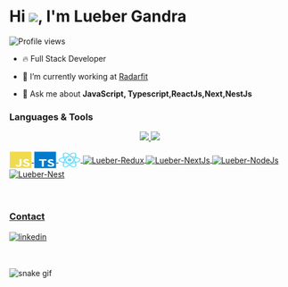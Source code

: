 
<h1 align="left">Hi <img src="https://raw.githubusercontent.com/kaueMarques/kaueMarques/master/hi.gif" height="30px">, I'm Lueber Gandra</h1>
<p align="left"> <img src="https://komarev.com/ghpvc/?username=lueberGandra&color=yellow" alt="Profile views" /> </p>

- 🔥 Full Stack Developer

- 🔭 I’m currently working at [Radarfit](https://br.linkedin.com/company/radarfit)

- 💬 Ask me about **JavaScript, Typescript,ReactJs,Next,NestJs**

### Languages & Tools
<div align="center">
 <a href="https://github.com/lueberGandra">
  <img height="180em" src="https://github-readme-stats.vercel.app/api?username=lueberGandra&show_icons=true&theme=dracula&include_all_commits=true&count_private=true"/>
  <img height="180em" src="https://github-readme-stats.vercel.app/api/top-langs/?username=lueberGandra&layout=compact&langs_count=7&theme=dracula"/>
</div>
<div style="display: inline_block"><br> 
  <img align="center" alt="Lueber-Js" height="30" width="40" src="https://raw.githubusercontent.com/devicons/devicon/master/icons/javascript/javascript-plain.svg">
  <img align="center" alt="Lueber-Ts" height="30" width="40" src="https://raw.githubusercontent.com/devicons/devicon/master/icons/typescript/typescript-plain.svg">
  <img align="center" alt="Lueber-React" height="30" width="40" src="https://raw.githubusercontent.com/devicons/devicon/master/icons/react/react-original.svg">
  <img align="center" alt="Lueber-Redux" height="30" width="40" src="https://raw.githubusercontent.com/gist/lueberGandra/b24ca4afa7072e737b69e2fe4decaa8d/raw/f3b4b1c54c6f3818f84ece39339aee5eb0895216/ReduxIcon.svg">  
  <img align="center" alt="Lueber-NextJs" height="30" width="40" src="https://raw.githubusercontent.com/gist/lueberGandra/41533099b700122455f629a0429c34b0/raw/8f3b1dc15c38e01c167bc61c263e14869fc7d21d/nextJsIcon.svg">
   <img align="center" alt="Lueber-NodeJs" height="30" width="40" src="https://raw.githubusercontent.com/gist/lueberGandra/6342367e2d1498089990352c24eca6d7/raw/0bf26f86a72ad5d29d0623fe95206a5c1f679b92/nodeJsIcon.svg">   
   <img align="center" alt="Lueber-Nest" height="30" width="40" src="https://raw.githubusercontent.com/gist/lueberGandra/bc8f85eb76b190038406fff5fdd8a678/raw/dd0f9a8284cb079866d0fedc66fd90863639fe84/nestIcon.svg">        
  </div>
<br><br>


 
### Contact

<div>
<a href="https://linkedin.com/in/lueber-gandra" target="_blank">
  <img align="center" src="https://img.shields.io/badge/-lueberGandra-05122A?style=flat&logo=linkedin" alt="linkedin"/>
</a>
</div>
<br><br>


 ![snake gif](https://github.com/lueberGandra/lueberGandra/blob/output/github-contribution-grid-snake.svg)  

<!--
